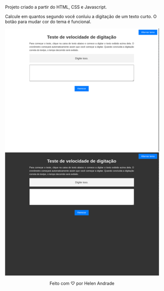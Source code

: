 Projeto criado a partir do HTML, CSS e Javascript. 

Calcule em quantos segundo você conluiu a digitação de um texto curto. O botão para mudar cor do tema é funcional.

<p align="center">
  <img src="assets/1.png" alt="Imagem 1 do projeto">
  <img src="assets/2.png" alt="Imagem 2 do projeto">
</p>

<p align="center">
  Feito com ♡ por Helen Andrade
</p>
